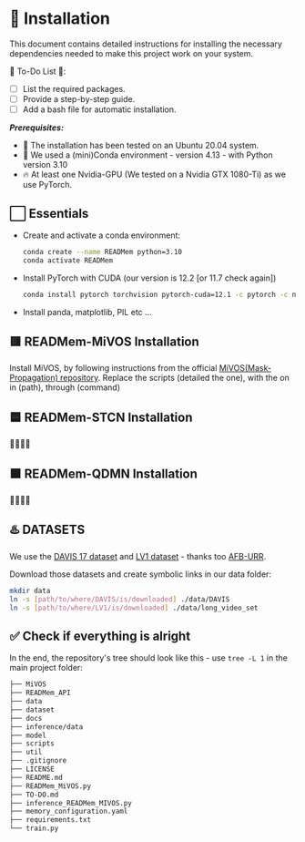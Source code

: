 # :blue_book: Installation

This document contains detailed instructions for installing the necessary dependencies needed to make this project work on your system.

:construction: To-Do List :construction::
- [ ] List the required packages.
- [ ] Provide a step-by-step guide.
- [ ] Add a bash file for automatic installation.

***Prerequisites:***
- :penguin: The installation has been tested on an Ubuntu 20.04 system.
- :snake: We used a (mini)Conda environment - version 4.13 - with Python version 3.10
- :fire: At least one Nvidia-GPU (We tested on a Nvidia GTX 1080-Ti) as we use PyTorch.


## ⬜ Essentials <a name="Essentials"></a>
- Create and activate a conda environment:
  ```bash
  conda create --name READMem python=3.10
  conda activate READMem
  ```
- Install PyTorch with CUDA (our version is 12.2 [or 11.7 check again])   
  ```bash
  conda install pytorch torchvision pytorch-cuda=12.1 -c pytorch -c nvidia
  ```
- Install panda, matplotlib, PIL etc ...

## 🟥 READMem-MiVOS Installation <a name="MiVOS"></a>
Install MiVOS, by following instructions from the official [MiVOS(Mask-Propagation) repository](https://github.com/hkchengrex/Mask-Propagation).
Replace the scripts (detailed the one), with the on in (path), through (command)

## 🟦 READMem-STCN Installation <a name="STCN"></a>
:construction::construction::construction::construction:


## 🟧 READMem-QDMN Installation <a name="QDMN"></a>
:construction::construction::construction::construction:

## :hotsprings: DATASETS
We use the [DAVIS 17 dataset](https://davischallenge.org/) and [LV1 dataset](https://www.kaggle.com/datasets/gvclsu/long-videos) - thanks too [AFB-URR](https://github.com/xmlyqing00/AFB-URR).

Download those datasets and create symbolic links in our data folder:
```bash
mkdir data
ln -s [path/to/where/DAVIS/is/downloaded] ./data/DAVIS
ln -s [path/to/where/LV1/is/downloaded] ./data/long_video_set
```

## :white_check_mark: Check if everything is alright

In the end, the repository's tree should look like this - use ```tree -L 1``` in the main project folder:
```bash
├── MiVOS
├── READMem_API
├── data
├── dataset
├── docs
├── inference/data
├── model
├── scripts
├── util
├── .gitignore
├── LICENSE
├── README.md
├── READMem_MiVOS.py
├── TO-DO.md
├── inference_READMem_MIVOS.py
├── memory_configuration.yaml
├── requirements.txt
└── train.py
```




